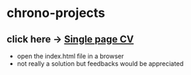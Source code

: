 # chrono-projects

## click here -> [Single page CV](https://github.com/chrono-04/chrono-projects/tree/single-page-cv)

- open the index.html file in a browser
- not really a solution but feedbacks would be appreciated
